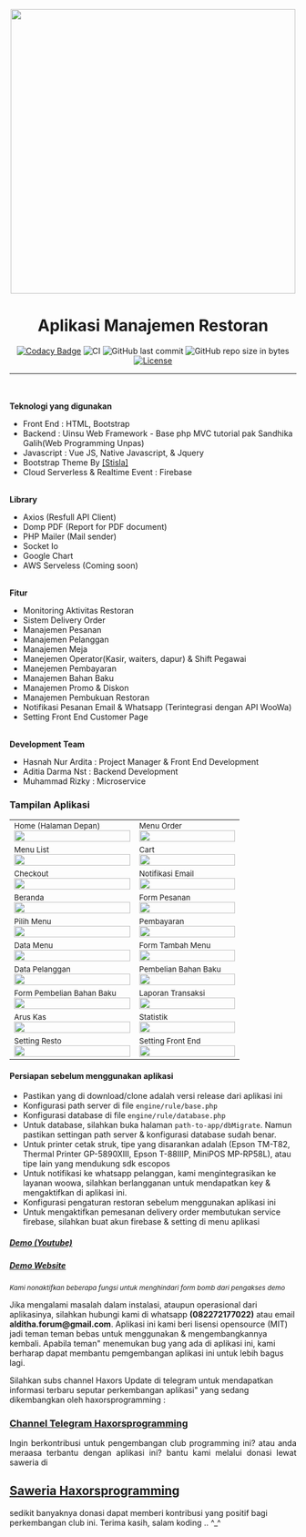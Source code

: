 <p align="center">
<img src="https://s3-id-jkt-1.kilatstorage.id/nadhamedia/logo/nadha_resto.png" width="500px">
</p>

<h1 align="center">Aplikasi Manajemen Restoran</h1>

<span align="center">

[![Codacy Badge](https://api.codacy.com/project/badge/Grade/139795be2c474f848c4994d7ecdc5924)](https://app.codacy.com/manual/haxorsprogramming/Nadha-Resto?utm_source=github.com&utm_medium=referral&utm_content=haxorsprogramming/Nadha-Resto&utm_campaign=Badge_Grade_Dashboard)
![CI](https://github.com/haxorsprogramming/Nadha-Resto/workflows/CI/badge.svg) ![GitHub last commit](https://img.shields.io/github/last-commit/haxorsprogramming/Nadha-Resto.svg) ![GitHub repo size in bytes](https://img.shields.io/github/repo-size/badges/shields.svg) [![License](https://img.shields.io/github/license/haxorsprogramming/Nadha-Laundry.svg)](LICENSE) 

</span>

<hr/>
<br/><br/>
<b>Teknologi yang digunakan</b>
<ul>
<li>Front End : HTML, Bootstrap</li>
<li>Backend : Uinsu Web Framework - Base php MVC tutorial pak Sandhika Galih(Web Programming Unpas)</li>
<li>Javascript : Vue JS, Native Javascript, & Jquery</li>
<li>Bootstrap Theme By <a href='https://demo.getstisla.com/index.html'>[Stisla]</a></li>
<li>Cloud Serverless & Realtime Event : Firebase</li>
</ul>
<br/>
<b>Library</b>
<ul>
<li>Axios (Resfull API Client)</li>
<li>Domp PDF (Report for PDF document)</li>
<li>PHP Mailer (Mail sender)</li>
<li>Socket Io</li>
<li>Google Chart</li>
<li>AWS Serveless (Coming soon)</li>
</ul>
<br/>
<b>Fitur</b>
<ul>
<li>Monitoring Aktivitas Restoran</li>
<li>Sistem Delivery Order</li>
<li>Manajemen Pesanan</li>
<li>Manajemen Pelanggan</li>
<li>Manajemen Meja</li>
<li>Manejemen Operator(Kasir, waiters, dapur) & Shift Pegawai</li>
<li>Manejemen Pembayaran</li>
<li>Manajemen Bahan Baku</li>
<li>Manajemen Promo & Diskon</li>
<li>Manajemen Pembukuan Restoran</li>
<li>Notifikasi Pesanan Email & Whatsapp (Terintegrasi dengan API WooWa)</li>
<li>Setting Front End Customer Page</li>
</ul>
<br/>
<b>Development Team</b>
<ul>
<li> Hasnah Nur Ardita : Project Manager & Front End Development</li>
<li> Aditia Darma Nst : Backend Development</li>
<li> Muhammad Rizky : Microservice</li>
</ul>

<h3>Tampilan Aplikasi</h3>

<table>
<!-- row -->
<tr>
<td>
<small>Home (Halaman Depan)</small>
<img src='https://s3-id-jkt-1.kilatstorage.id/nadhamedia/screenshoot/Nadha-Resto/home.jpg' width='100%'>
</td>
<td>
<small>Menu Order</small>
<img src='https://s3-id-jkt-1.kilatstorage.id/nadhamedia/screenshoot/Nadha-Resto/menu_order_1.jpg' width='100%'>
</td>
</tr>
<!-- row -->
<tr>
<td>
<small>Menu List</small>
<img src='https://s3-id-jkt-1.kilatstorage.id/nadhamedia/screenshoot/Nadha-Resto/menu_order_2.jpg' width='100%'>
</td>
<td>
<small>Cart</small>
<img src='https://s3-id-jkt-1.kilatstorage.id/nadhamedia/screenshoot/Nadha-Resto/menu_order_3.jpg' width='100%'>
</td>
</tr>
<!-- row -->
<tr>
<td>
<small>Checkout</small>
<img src='https://s3-id-jkt-1.kilatstorage.id/nadhamedia/screenshoot/Nadha-Resto/checkout.jpg' width='100%'>
</td>
<td>
<small>Notifikasi Email</small>
<img src='https://s3-id-jkt-1.kilatstorage.id/nadhamedia/screenshoot/Nadha-Resto/email.jpg' width='100%'>
</td>
</tr>
<!-- row -->
<tr>
<td>
<small>Beranda</small>
<img src='https://s3-id-jkt-1.kilatstorage.id/nadhamedia/screenshoot/Nadha-Resto/beranda.jpg' width='100%'>
</td>
<td>
<small>Form Pesanan</small>
<img src='https://s3-id-jkt-1.kilatstorage.id/nadhamedia/screenshoot/Nadha-Resto/form_pesanan.jpg' width='100%'>
</td>
</tr>
<!-- row -->
<tr>
<td>
<small>Pilih Menu</small>
<img src='http://asset.justhasnah.my.id/screenshoot/Nadha_Resto/form_pilih_menu.jpg' width='100%'>
</td>
<td>
<small>Pembayaran</small>
<img src='https://s3-id-jkt-1.kilatstorage.id/nadhamedia/screenshoot/Nadha-Resto/form_pembayaran.jpg' width='100%'>
</td>
</tr>
<!-- row -->
<tr>
<td>
<small>Data Menu</small>
<img src='https://s3-id-jkt-1.kilatstorage.id/nadhamedia/screenshoot/Nadha-Resto/data_menu.jpeg' width='100%'>
</td>
<td>
<small>Form Tambah Menu</small>
<img src='https://s3-id-jkt-1.kilatstorage.id/nadhamedia/screenshoot/Nadha-Resto/form_tambah_menu.jpg' width='100%'>
</td>
</tr>
<!-- row -->
<tr>
<td>
<small>Data Pelanggan</small>
<img src='https://s3-id-jkt-1.kilatstorage.id/nadhamedia/screenshoot/Nadha-Resto/data_pelanggan.jpg' width='100%'>
</td>
<td>
<small>Pembelian Bahan Baku</small>
<img src='https://s3-id-jkt-1.kilatstorage.id/nadhamedia/screenshoot/Nadha-Resto/pembelian_bahan_baku.jpg' width='100%'>
</td>
</tr>
<!-- row -->
<tr>
<td>
<small>Form Pembelian Bahan Baku</small>
<img src='https://s3-id-jkt-1.kilatstorage.id/nadhamedia/screenshoot/Nadha-Resto/form_pembelian_bahan_baku.jpg' width='100%'>
</td>
<td>
<small>Laporan Transaksi</small>
<img src='https://s3-id-jkt-1.kilatstorage.id/nadhamedia/screenshoot/Nadha-Resto/laporan_transaksi.jpg' width='100%'>
</td>
</tr>
<!-- row -->
<tr>
<td>
<small>Arus Kas</small>
<img src='https://s3-id-jkt-1.kilatstorage.id/nadhamedia/screenshoot/Nadha-Resto/arus_kas.jpg' width='100%'>
</td>
<td>
<small>Statistik</small>
<img src='https://s3-id-jkt-1.kilatstorage.id/nadhamedia/screenshoot/Nadha-Resto/statistik.jpg' width='100%'>
</td>
</tr>
<!-- row -->
<tr>
<td>
<small>Setting Resto</small>
<img src='https://s3-id-jkt-1.kilatstorage.id/nadhamedia/screenshoot/Nadha-Resto/setting.jpg' width='100%'>
</td>
<td>
<small>Setting Front End</small>
<img src='https://s3-id-jkt-1.kilatstorage.id/nadhamedia/screenshoot/Nadha-Resto/setting_slider_utama.jpg' width='100%'>
</td>
</tr>
<!-- row -->
</table>

<h4><b>Persiapan sebelum menggunakan aplikasi</b></h4>

<ul>
<li> Pastikan yang di download/clone adalah versi release dari aplikasi ini</li>
<li> Konfigurasi path server di file <code>engine/rule/base.php</code></li>
<li> Konfigurasi database di file <code>engine/rule/database.php</code></li>
<li> Untuk database, silahkan buka halaman <code>path-to-app/dbMigrate</code>. Namun pastikan settingan path server & konfigurasi database sudah benar.</li>
<li> Untuk printer cetak struk, tipe yang disarankan adalah (Epson TM-T82, Thermal Printer GP-5890XIII, Epson T-88IIIP, MiniPOS MP-RP58L), atau tipe lain yang mendukung sdk escopos</li>
<li> Untuk notifikasi ke whatsapp pelanggan, kami mengintegrasikan ke layanan woowa, silahkan berlangganan untuk mendapatkan key & mengaktifkan di aplikasi ini.</li>
<li> Konfigurasi pengaturan restoran sebelum menggunakan aplikasi ini</li>
<li> Untuk mengaktifkan pemesanan delivery order membutukan service firebase, silahkan buat akun firebase & setting di menu aplikasi</li>
</ul>

<h5><a href='https://www.youtube.com/watch?v=aPx-HhC87-0'>Demo (Youtube) </a></h5>
<h5><a href='http://122.248.199.21/Nadha-Resto/'>Demo Website </a></h5>

<i><small>Kami nonaktifkan beberapa fungsi untuk menghindari form bomb dari pengakses demo</small></i>

<p>Jika mengalami masalah dalam instalasi, ataupun operasional dari aplikasinya, silahkan hubungi kami di whatsapp <b>(082272177022)</b> atau email <b>alditha.forum@gmail.com</b>. Aplikasi ini kami beri lisensi opensource (MIT) jadi teman teman bebas untuk menggunakan & mengembangkannya kembali. Apabila teman" menemukan bug yang ada di aplikasi ini,
kami berharap dapat membantu pemgembangan aplikasi ini untuk lebih bagus lagi.</p>

<p>Silahkan subs channel Haxors Update di telegram untuk mendapatkan informasi terbaru seputar perkembangan aplikasi" yang sedang dikembangkan oleh haxorsprogramming : 
<h3><a href='https://t.me/haxorsupdate'>Channel Telegram Haxorsprogramming</a></h3></p>

<p align='justify'>
Ingin berkontribusi untuk pengembangan club programming ini? atau anda meraasa terbantu dengan aplikasi ini? bantu kami melalui donasi lewat saweria di <h2><a href='https://saweria.co/donate/haxorsprogramming'>Saweria Haxorsprogramming</a></h2>sedikit banyaknya donasi dapat memberi kontribusi yang positif bagi perkembangan club ini. Terima kasih, salam koding .. ^_^
</p>
